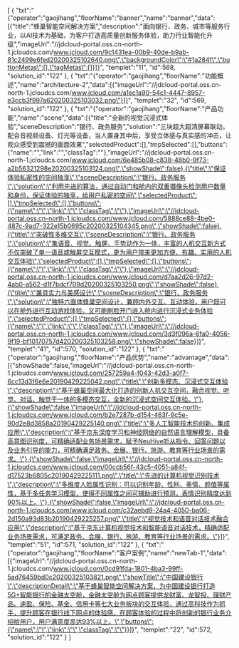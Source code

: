 [
	{
		"txt":"{\"operator\":\"gaojihang\",\"floorName\":\"banner\",\"name\":\"banner\",\"data\":[{\"title\":\"蜂巢智能空间解决方案\",\"description\":\"面向银行、政务、城市等服务行业，以AI技术为基础，为客户打造高质量创新服务体验，助力行业智能化升级\",\"imageUrl\":\"//jdcloud-portal.oss.cn-north-1.jcloudcs.com/www.jcloud.com/9c1431ea-00b9-40de-b9ab-81c2499e6fed20200325102640.png\",\"backgroundColor\":\"#1a284f\",\"buttonMetas\":[],\"tagMetas\":[]}]}",
		"templet":"11",
		"id":568,
		"solution_id":"122"
	},
	{
		"txt":"{\"operator\":\"gaojihang\",\"floorName\":\"功能概述\",\"name\":\"architecture-2\",\"data\":[{\"imageUrl\":\"//jdcloud-portal.oss.cn-north-1.jcloudcs.com/www.jcloud.com/a1ec1a90-54c1-4447-8957-e3ccb3f997a620200325103032.png\"}]}",
		"templet":"32",
		"id":569,
		"solution_id":"122"
	},
	{
		"txt":"{\"operator\":\"gaojihang\",\"floorName\":\"产品功能\",\"name\":\"scene\",\"data\":[{\"title\":\"全新的视觉沉浸式体验\",\"sceneDescription\":\"银行、政务服务\",\"solution\":\"三块超大超清屏幕联动，配合音视频设备、灯光等设备，当人置身其中后，享受立体感与真实感的冲击，让观众感受到震撼的画面效果\",\"selectedProduct\":[],\"tmpSelected\":[],\"buttons\":{\"name\":\"\",\"link\":\"\",\"classTag\":\"\"},\"imageUrl\":\"//jdcloud-portal.oss.cn-north-1.jcloudcs.com/www.jcloud.com/6e485b08-c838-48b0-9f73-a2b56321298e20200325103124.png\",\"showShade\":false},{\"title\":\"保证体验私密性的空间独享\",\"sceneDescription\":\"银行、政务服务\",\"solution\":\"利用先进的算法，通过自动门和舱内的双重摄像头检测用户数量和身份，保证体验的独享，给用户私密的空间\",\"selectedProduct\":[],\"tmpSelected\":[],\"buttons\":{\"name\":\"\",\"link\":\"\",\"classTag\":\"\"},\"imageUrl\":\"//jdcloud-portal.oss.cn-north-1.jcloudcs.com/www.jcloud.com/5888ce88-4be0-487c-9ad7-322e15b0695c20200325104345.png\",\"showShade\":false},{\"title\":\"突破性多维交互\",\"sceneDescription\":\"银行、政务服务\",\"solution\":\"集语音、视觉、触屏、手势动作为一体，丰富的人机交互新方式不仅突破了单一语音或触屏交互模式，更为用户带来更加方便、有趣、实用的人机交互体验\",\"selectedProduct\":[],\"tmpSelected\":[],\"buttons\":{\"name\":\"\",\"link\":\"\",\"classTag\":\"\"},\"imageUrl\":\"//jdcloud-portal.oss.cn-north-1.jcloudcs.com/www.jcloud.com/d7aa2d26-97d2-4ab0-a562-d1f7bdcf709d20200325103250.png\",\"showShade\":false},{\"title\":\"兼具实力与美感设计\",\"sceneDescription\":\"银行、政务服务\",\"solution\":\"独特六面体蜂巢空间设计，兼顾内外交互、互动体验，用户既可以在舱外进行互动游戏体验，又可能刷脸开门进入舱内进行沉浸式业务体验\",\"selectedProduct\":[],\"tmpSelected\":[],\"buttons\":{\"name\":\"\",\"link\":\"\",\"classTag\":\"\"},\"imageUrl\":\"//jdcloud-portal.oss.cn-north-1.jcloudcs.com/www.jcloud.com/3d3f096a-6fa0-4056-9f19-bf10170757d420200325103258.png\",\"showShade\":false}]}",
		"templet":"41",
		"id":570,
		"solution_id":"122"
	},
	{
		"txt":"{\"operator\":\"gaojihang\",\"floorName\":\"产品优势\",\"name\":\"advantage\",\"data\":[{\"showShade\":false,\"imageUrl\":\"//jdcloud-portal.oss.cn-north-1.jcloudcs.com/www.jcloud.com/257259a4-f043-42d3-a0f7-6cc13d3f6e6e20190429225042.png\",\"title\":\"创新多模态、沉浸式交互体验\",\"description\":\"基于蜂巢空间最大化打造的创新人机交互空间，融合视觉、听觉、对话、触觉于一体的多模态交互，全新的沉浸式空间交互体验。\"},{\"showShade\":false,\"imageUrl\":\"//jdcloud-portal.oss.cn-north-1.jcloudcs.com/www.jcloud.com/b2e7287b-d154-463f-9c5e-90d2e8d3858a20190429225140.png\",\"title\":\"多人工智能技术的创新、集成应用\",\"description\":\"基于京东深度学习和神经网络的自然语言理解模型，具备高意图识别度，可精确适配业务场景需求，赋予NeuHive听从指令、回答问题以及业务引导的能力，可精确满足政务、会展、银行、旅游、教育等行业场景的需求。\"},{\"showShade\":false,\"imageUrl\":\"//jdcloud-portal.oss.cn-north-1.jcloudcs.com/www.jcloud.com/00ccb56f-43c5-4051-a84f-d17523b6805c20190429225111.png\",\"title\":\"先进的计算机视觉识别技术\",\"description\":\"多维度人脸属性识别：可以识别年龄、性别、表情、颜值等属性，基于多任务学习模型，使得不同属性之间可辅助进行预测，表情识别精度达到90%以上。\"},{\"showShade\":false,\"imageUrl\":\"//jdcloud-portal.oss.cn-north-1.jcloudcs.com/www.jcloud.com/c32aebd9-24a4-4050-ba06-2d150a93d83b20190429225257.png\",\"title\":\"视觉技术和语音对话技术融合应用\",\"description\":\"基于京东计算机视觉技术和智能语音对话技术，精确适配业务场景需求，可满足政务、会展、银行、旅游、教育等行业场景的需求。\"}]}",
		"templet":"51",
		"id":571,
		"solution_id":"122"
	},
	{
		"txt":"{\"operator\":\"gaojihang\",\"floorName\":\"客户案例\",\"name\":\"newTab-1\",\"data\":[{\"imageUrl\":\"//jdcloud-portal.oss.cn-north-1.jcloudcs.com/www.jcloud.com/0cd91fda-1801-4ba3-99ff-5ad76459bd0c20200325103821.png\",\"showTitle\":\"中国建设银行\",\"descriptionDetail\":\"基于蜂巢智能空间解决方案，为中国建设银行打造5G+智能银行的金融太空舱，金融太空舱为网点顾客提供龙财富、龙智投、理财产品、速盈、保险、基金、信用卡等七大业务板块的交互体验，通过高科技作为抓手，提升顾客在银行线下网点的体验感，在顾客体验的过程中将创新的银行业务介绍给用户，用户满意度高达93%以上。\",\"buttons\":{\"name\":\"\",\"link\":\"\",\"classTag\":\"\"}}]}",
		"templet":"22",
		"id":572,
		"solution_id":"122"
	}
]